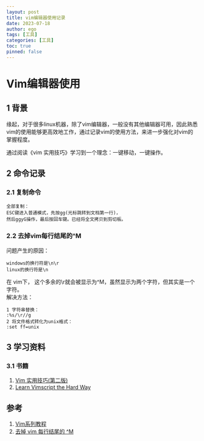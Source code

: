 ```yaml
---
layout: post
title: vim编辑器使用记录
date: 2023-07-18
author: ego
tags: [工具]
categories: [工具]
toc: true
pinned: false
---
```

# Vim编辑器使用
## 1 背景
缘起，对于很多linux机器，除了vim编辑器，一般没有其他编辑器可用，因此熟悉vim的使用能够更高效地工作，通过记录vim的使用方法，来进一步强化对vim的掌握程度。

通过阅读《vim 实用技巧》学习到一个理念：一键移动，一键操作。
## 2 命令记录
### 2.1 复制命令
```
全部复制： 
ESC键进入普通模式，先按gg(光标跳转到文档第一行)，
然后ggyG操作，最后按回车键。已经将全文拷贝到剪切板。
```
### 2.2 去掉vim每行结尾的^M
问题产生的原因：
```
windows的换行符是\n\r
linux的换行符是\n
```
在 vim下， 这个多余的\r就会被显示为^M，虽然显示为两个字符，但其实是一个字符。  
解决方法：
```
1 字符串替换：
:%s/\r//g
2 将文件格式转化为unix格式：
:set ff=unix
```
## 3 学习资料
### 3.1 书籍
1. [Vim 实用技巧(第二版)](https://agou-images.oss-cn-qingdao.aliyuncs.com/pdfs/Vim%E5%AE%9E%E7%94%A8%E6%8A%80%E5%B7%A7%EF%BC%88%E7%AC%AC2%E7%89%88%EF%BC%89.pdf)
2. [Learn Vimscript the Hard Way](https://learnvimscriptthehardway.stevelosh.com/)

## 参考
1. [Vim系列教程](https://www.kawabangga.com/vim%e7%b3%bb%e5%88%97)
2. [去掉 vim 每行结尾的 ^M](https://zhiqiang.org/it/remove-m-from-vim.html)


